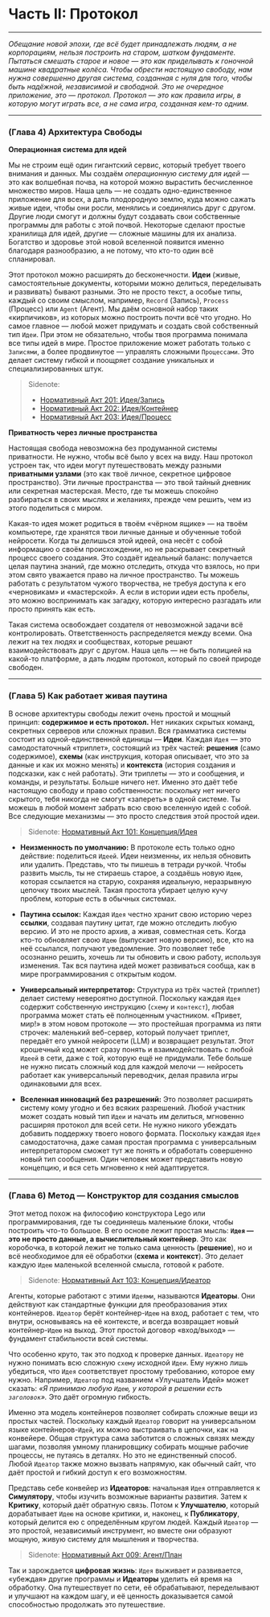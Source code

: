 # Часть II: Протокол

---

_Обещание новой эпохи, где всё будет принадлежать людям, а не корпорациям, нельзя построить на старом, шатком фундаменте. Пытаться смешать старое и новое — это как приделывать к гоночной машине квадратные колёса. Чтобы обрести настоящую свободу, нам нужна совершенно другая система, созданная с нуля для того, чтобы быть надёжной, независимой и свободной. Это не очередное приложение, это — протокол. Протокол — это как правила игры, в которую могут играть все, а не сама игра, созданная кем-то одним._

---

### (Глава 4) Архитектура Свободы

**Операционная система для идей**

Мы не строим ещё один гигантский сервис, который требует твоего внимания и данных. Мы создаём _операционную систему для идей_ — это как волшебная почва, на которой можно вырастить бесчисленное множество миров. Наша цель — не создать одно-единственное приложение для всех, а дать плодородную землю, куда можно сажать живые идеи, чтобы они росли, менялись и соединялись друг с другом. Другие люди смогут и должны будут создавать свои собственные программы для работы с этой почвой. Некоторые сделают простые хранилища для идей, другие — сложные машины для их анализа. Богатство и здоровье этой новой вселенной появится именно благодаря разнообразию, а не потому, что кто-то один всё спланировал.

Этот протокол можно расширять до бесконечности. **Идеи** (живые, самостоятельные документы, которыми можно делиться, переделывать и развивать) бывают разными. Это не просто текст, а особые типы, каждый со своим смыслом, например, `Record` (Запись), `Process` (Процесс) или `Agent` (Агент). Мы даём основной набор таких «кирпичиков», из которых можно построить почти всё что угодно. Но самое главное — любой может придумать и создать свой собственный тип `Идеи`. При этом не обязательно, чтобы твоя программа понимала все типы идей в мире. Простое приложение может работать только с `Записями`, а более продвинутое — управлять сложными `Процессами`. Это делает систему гибкой и поощряет создание уникальных и специализированных штук.

> Sidenote:
> 
> - [Нормативный Акт 201: Идея/Запись](../rfc/201_idea_record.md)
> - [Нормативный Акт 202: Идея/Контейнер](../rfc/202_idea_vessel.md)
> - [Нормативный Акт 203: Идея/Процесс](../rfc/203_idea_process.md)

**Приватность через личные пространства**

Настоящая свобода невозможна без продуманной системы приватности. Не нужно, чтобы всё было у всех на виду. Наш протокол устроен так, что идеи могут путешествовать между разными **приватными узлами** (это как твоё личное, секретное цифровое пространство). Эти личные пространства — это твой тайный дневник или секретная мастерская. Место, где ты можешь спокойно разбираться в своих мыслях и желаниях, прежде чем решить, чем из этого поделиться с миром.

Какая-то идея может родиться в твоём «чёрном ящике» — на твоём компьютере, где хранятся твои личные данные и обученные тобой нейросети. Когда ты делишься этой идеей, она несёт с собой информацию о своём происхождении, но не раскрывает секретный процесс своего создания. Это создаёт идеальный баланс: получается целая паутина знаний, где можно отследить, откуда что взялось, но при этом свято уважается право на личное пространство. Ты можешь работать с результатом чужого творчества, не требуя доступа к его «черновикам» и «мастерской». А если в истории идеи есть пробелы, это можно воспринимать как загадку, которую интересно разгадать или просто принять как есть.

Такая система освобождает создателя от невозможной задачи всё контролировать. Ответственность распределяется между всеми. Она лежит на тех людях и сообществах, которые решают взаимодействовать друг с другом. Наша цель — не быть полицией на какой-то платформе, а дать людям протокол, который по своей природе свободен.

---

### (Глава 5) Как работает живая паутина

В основе архитектуры свободы лежит очень простой и мощный принцип: **содержимое и есть протокол.** Нет никаких скрытых команд, секретных серверов или сложных правил. Вся грамматика системы состоит из одной-единственной единицы — **Идеи**. Каждая `Идея` — это самодостаточный «триплет», состоящий из трёх частей: **решения** (само содержимое), **схемы** (как инструкция, которая описывает, что это за данные и как их можно менять) и **контекста** (история создания и подсказки, как с ней работать). Эти триплеты — это и сообщения, и команды, и результаты. Больше ничего нет. Именно это даёт тебе настоящую свободу и право собственности: поскольку нет ничего скрытого, тебя никогда не смогут «запереть» в одной системе. Ты можешь в любой момент забрать всю свою вселенную идей с собой. Все следующие механизмы — это просто следствия этой простой идеи.

> Sidenote: [Нормативный Акт 101: Концепция/Идея](../rfc/101_concept_idea.md)

- **Неизменность по умолчанию:** В протоколе есть только одно действие: поделиться `Идеей`. Идеи неизменны, их нельзя обновить или удалить. Представь, что ты пишешь в тетради ручкой. Чтобы развить мысль, ты не стираешь старое, а создаёшь новую `Идею`, которая ссылается на старую, сохраняя идеальную, неразрывную цепочку твоих мыслей. Такая простота убирает целую кучу проблем, которые есть в обычных системах.

- **Паутина ссылок:** Каждая `Идея` честно хранит свою историю через **ссылки**, создавая паутину цитат, где можно отследить любую версию. И это не просто архив, а живая, совместная сеть. Когда кто-то обновляет свою `Идею` (выпускает новую версию), все, кто на неё ссылался, получают уведомление. Это позволяет тебе осознанно решить, хочешь ли ты обновить и свою работу, используя изменения. Так вся паутина идей может развиваться сообща, как в мире программирования с открытым кодом.

- **Универсальный интерпретатор:** Структура из трёх частей (триплет) делает систему невероятно доступной. Поскольку каждая `Идея` содержит собственную инструкцию (`схему` и `контекст`), любая программа может стать её полноценным участником. «Привет, мир!» в этом новом протоколе — это простейшая программа из пяти строчек: маленький веб-сервер, который получает триплет, передаёт его умной нейросети (LLM) и возвращает результат. Этот крошечный код может сразу понять и взаимодействовать с любой `Идеей` в сети, даже с той, которую ещё не придумали. Тебе больше не нужно писать сложный код для каждой мелочи — нейросеть работает как универсальный переводчик, делая правила игры одинаковыми для всех.

- **Вселенная инноваций без разрешений:** Это позволяет расширять систему кому угодно и без всяких разрешений. Любой участник может создать новый тип `Идеи` и начать им делиться, мгновенно расширяя протокол для всей сети. Не нужно никого убеждать добавить поддержку твоего нового формата. Поскольку каждая `Идея` самодостаточна, даже самая простая программа с универсальным интерпретатором сможет тут же понять и обработать совершенно новый тип сообщения. Один человек может представить новую концепцию, и вся сеть мгновенно к ней адаптируется.

---

### (Глава 6) Метод — Конструктор для создания смыслов

Этот метод похож на философию конструктора Lego или программирования, где ты соединяешь маленькие блоки, чтобы построить что-то большое. В его основе лежит простая мысль: **`Идея` — это не просто данные, а вычислительный контейнер**. Это как коробочка, в которой лежит не только сама ценность (**решение**), но и всё необходимое для её обработки (**схема** и **контекст**). Это делает каждую `Идею` маленькой вселенной смысла, готовой к работе.

> Sidenote: [Нормативный Акт 103: Концепция/Идеатор](../rfc/103_concept_ideator.md)

Агенты, которые работают с этими `Идеями`, называются **Идеаторы**. Они действуют как стандартные функции для преобразования этих контейнеров. `Идеатор` берёт контейнер-`Идею` на вход, работает с тем, что внутри, основываясь на её контексте, и всегда возвращает новый контейнер-`Идею` на выход. Этот простой договор «вход/выход» — фундамент стабильности всей системы.

Что особенно круто, так это подход к проверке данных. `Идеатору` не нужно понимать всю сложную `схему` исходной `Идеи`. Ему нужно лишь убедиться, что `Идея` соответствует простому требованию, которое ему нужно. Например, `Идеатор` под названием «Улучшатель Идей» может сказать: _«Я принимаю любую `Идею`, у которой в решении есть `заголовок`»._ Это даёт огромную гибкость.

Именно эта модель контейнеров позволяет собирать сложные вещи из простых частей. Поскольку каждый `Идеатор` говорит на универсальном языке контейнеров-`Идей`, их можно выстраивать в цепочки, как на конвейере. Общая структура сама заботится о сложных связях между шагами, позволяя умному планировщику собирать мощные рабочие процессы, не путаясь в деталях. Но это не единственный способ. Любой `Идеатор` также можно вызвать напрямую, как обычный сайт, что даёт простой и гибкий доступ к его возможностям.

Представь себе конвейер из **Идеаторов**: начальная `Идея` отправляется к **Симулятору**, чтобы изучить возможные варианты развития. Затем к **Критику**, который даёт обратную связь. Потом к **Улучшателю**, который дорабатывает `Идею` на основе критики, и, наконец, к **Публикатору**, который делится ею с определённым кругом людей. Каждый `Идеатор` — это простой, независимый инструмент, но вместе они образуют мощную, живую систему для мышления и творчества.

> Sidenote: [Нормативный Акт 009: Агент/План](../rfc/009_agent_plan.md)

Так и зарождается **цифровая жизнь**: `Идея` выживает и развивается, «убеждая» другие программы и **Идеаторы** уделить ей время на обработку. Она путешествует по сети, её обрабатывают, переделывают и улучшают на каждом шагу, и её ценность доказывается самой способностью продолжать это путешествие.